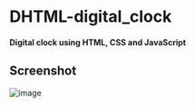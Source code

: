# DHTML-digital_clock
#### Digital clock using HTML, CSS and JavaScript

## Screenshot
![image](https://github.com/deveju/DHTML-digital_clock/assets/117952692/048abf88-e558-4f45-9aba-d5900609f8b5)

